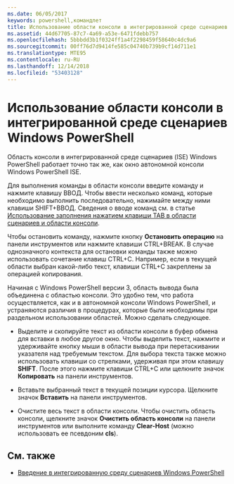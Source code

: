 ```yaml
---
ms.date: 06/05/2017
keywords: powershell,командлет
title: Использование области консоли в интегрированной среде сценариев Windows PowerShell
ms.assetid: 44d67705-87c7-4a69-a53e-6471fdebb757
ms.openlocfilehash: 5bbbdd3b1f0324ff1a4f2298459f58640c4dc9a6
ms.sourcegitcommit: 00ff76d7d9414fe585c04740b739b9cf14d711e1
ms.translationtype: MTE95
ms.contentlocale: ru-RU
ms.lasthandoff: 12/14/2018
ms.locfileid: "53403128"
---
```

# <a name="how-to-use-the-console-pane-in-the-windows-powershell-ise"></a>Использование области консоли в интегрированной среде сценариев Windows PowerShell

Область консоли в интегрированной среде сценариев (ISE) Windows PowerShell работает точно так же, как окно автономной консоли Windows PowerShell ISE.

Для выполнения команды в области консоли введите команду и нажмите клавишу ВВОД. Чтобы ввести несколько команд, которые необходимо выполнить последовательно, нажимайте между ними клавиши SHIFT+ВВОД. Сведения о вводе команд см. в статье [Использование заполнения нажатием клавиши TAB в области сценариев и области консоли](How-to-Use-Tab-Completion-in-the-Script-Pane-and-Console-Pane.md).

Чтобы остановить команду, нажмите кнопку **Остановить операцию** на панели инструментов или нажмите клавиши CTRL+BREAK. В случае однозначного контекста для остановки команды также можно использовать сочетание клавиш CTRL+C. Например, если в текущей области выбран какой-либо текст, клавиши CTRL+C закреплены за операцией копирования.

Начиная с Windows PowerShell версии 3, область вывода была объединена с областью консоли. Это удобно тем, что работа осуществляется, как и в автономной консоли Windows PowerShell, и устраняются различия в процедурах, которые были необходимы при раздельном использовании областей. Можно сделать следующее.

- Выделите и скопируйте текст из области консоли в буфер обмена для вставки в любое другое окно. Чтобы выделить текст, нажмите и удерживайте кнопку мыши в области вывода при перетаскивании указателя над требуемым текстом. Для выбора текста также можно использовать клавиши со стрелками, удерживая при этом клавишу **SHIFT**. После этого нажмите клавиши CTRL+C или щелкните значок **Копировать** на панели инструментов.

- Вставьте выбранный текст в текущей позиции курсора. Щелкните значок **Вставить** на панели инструментов.

- Очистите весь текст в области консоли. Чтобы очистить область консоли, щелкните значок **Очистить область консоли** на панели инструментов или выполните команду **Clear-Host** (можно использовать ее псевдоним **cls**).

## <a name="see-also"></a>См. также

- [Введение в интегрированную среду сценариев Windows PowerShell](Introducing-the-Windows-PowerShell-ISE.md)